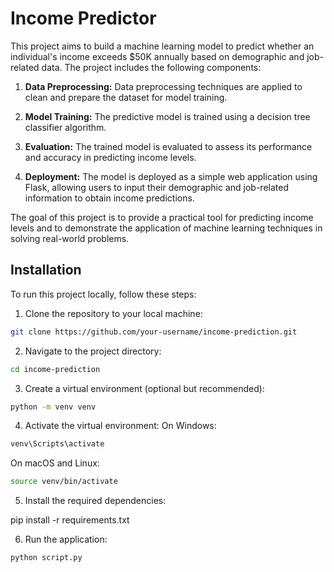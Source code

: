 # Income Predictor

This project aims to build a machine learning model to predict whether an individual's income exceeds $50K annually based on demographic and job-related data. The project includes the following components:

1. **Data Preprocessing:** Data preprocessing techniques are applied to clean and prepare the dataset for model training.

2. **Model Training:** The predictive model is trained using a decision tree classifier algorithm.

3. **Evaluation:** The trained model is evaluated to assess its performance and accuracy in predicting income levels.

4. **Deployment:** The model is deployed as a simple web application using Flask, allowing users to input their demographic and job-related information to obtain income predictions.

The goal of this project is to provide a practical tool for predicting income levels and to demonstrate the application of machine learning techniques in solving real-world problems.

## Installation

To run this project locally, follow these steps:

1. Clone the repository to your local machine:

```bash
git clone https://github.com/your-username/income-prediction.git
```

2. Navigate to the project directory:

```bash
cd income-prediction
```

3. Create a virtual environment (optional but recommended):

```bash
python -m venv venv
```

4. Activate the virtual environment:
On Windows:
```bash
venv\Scripts\activate
```

On macOS and Linux:
```bash
source venv/bin/activate
```

5. Install the required dependencies:

pip install -r requirements.txt

6. Run the application:
```bash
python script.py
```


